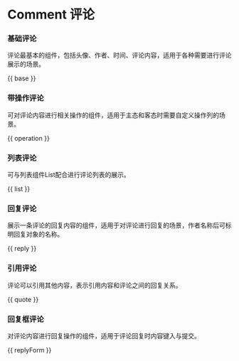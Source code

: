 # Comment 评论

### 基础评论
评论最基本的组件，包括头像、作者、时间、评论内容，适用于各种需要进行评论展示的场景。

{{ base }}

### 带操作评论
可对评论内容进行相关操作的组件，适用于主态和客态时需要自定义操作列的场景。

{{ operation }}

### 列表评论
可与列表组件List配合进行评论列表的展示。

{{ list }}

### 回复评论
展示一条评论的回复内容的组件，适用于对评论进行回复的场景，作者名称后可标明回复对象的名称。

{{ reply }}

### 引用评论
评论可以引用其他内容，表示引用内容和评论之间的回复关系。

{{ quote }}

### 回复框评论
对评论内容进行回复操作的组件，适用于评论回复时内容键入与提交。

{{ replyForm }}